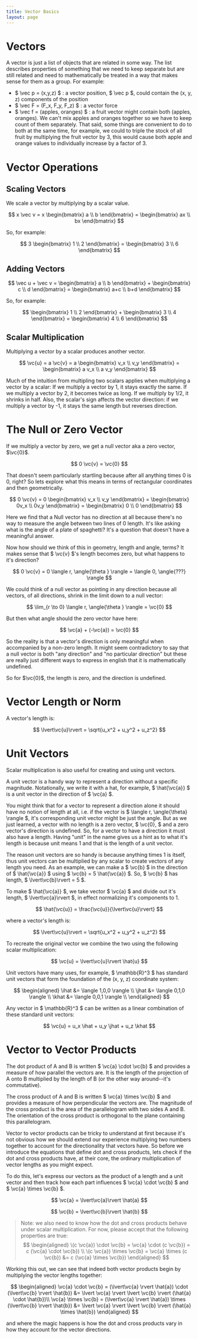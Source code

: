 ```yaml
---
title: Vector Basics
layout: page
---
```

$$
\newcommand{\ihat}{\hat{\boldsymbol{\imath}}}
\newcommand{\jhat}{\hat{\boldsymbol{\jmath}}}
\newcommand{\khat}{\hat{\boldsymbol{k}}}
\newcommand{\vc}[1]{\mathbf{#1}}
\newcommand{\inner}[2]{ \langle #1, #2 \rangle }
\newcommand{\abs}[1]{ \lvert #1 \rvert }
$$

# Vectors

A vector is just a list of objects that are related in some way. The list describes properties of something that we need to keep separate but are still related and need to mathematically be treated in a way that makes sense for them as a group. For example:
* $ \vec p = (x,y,z) $ : a vector position, $ \vec p $, could contain the (x, y, z) components of the position
* $ \vec F = (F_x, F_y, F_z) $ : a vector force
* $ \vec f = (apples, oranges) $ : a fruit vector might contain both (apples, oranges). We can't mix apples and oranges together so we have to keep count of them separately. That said, some things are convenient to do to both at the same time, for example, we could to triple the stock of all fruit by multiplying the fruit vector by 3, this would cause both apple and orange values to individually increase by a factor of 3.

# Vector Operations
## Scaling Vectors

We scale a vector by multiplying by a scalar value.

$$
x \vec v = x
\begin{bmatrix}
a \\
b 
\end{bmatrix}
= \begin{bmatrix}
ax \\
bx
\end{bmatrix}
$$

So, for example:

$$
3
\begin{bmatrix}
1 \\
2 
\end{bmatrix}
= \begin{bmatrix}
3 \\
6
\end{bmatrix}
$$

## Adding Vectors

$$
\vec u + \vec v
= \begin{bmatrix}
a \\
b 
\end{bmatrix} +
\begin{bmatrix}
c \\
d
\end{bmatrix}
= \begin{bmatrix}
a+c \\
b+d
\end{bmatrix}
$$

So, for example:

$$
\begin{bmatrix}
1 \\
2 
\end{bmatrix}
+
\begin{bmatrix}
3 \\
4
\end{bmatrix}
= \begin{bmatrix}
4 \\
6
\end{bmatrix}
$$

## Scalar Multiplication

Multiplying a vector by a scalar produces another vector.

$$
\vc{u}
= a \vc{v}
= a \begin{bmatrix} v_x \\ v_y \end{bmatrix} = \begin{bmatrix} a v_x \\ a v_y \end{bmatrix}
$$

Much of the intuition from multipling two scalars applies when multiplying a vector by a scalar: If we multiply a vector by 1, it stays exactly the same. If we multiply a vector by 2, it becomes twice as long. If we multiply by 1/2, it shrinks in half. Also, the scalar's sign affects the vector direction: if we multiply a vector by -1, it stays the same length but reverses direction. 

<script>  
    var ggbApp2 = new GGBApplet({"appName": "geometry", "material_id":"jh2hvwhs", "width": 400, "height": 175, "allowStyleBar": false, "showToolBar": false, "showAlgebraInput": false, "showMenuBar": false }, true);
    window.addEventListener("load", function() { 
        ggbApp2.inject('ggb-ScalarMultiplication');
    });
</script>
<div id="ggb-ScalarMultiplication"></div>

# The Null or Zero Vector

If we multiply a vector by zero, we get a null vector aka a zero vector, $\vc{0}$.

$$ 0 \vc{v} = \vc{0} $$

That doesn't seem particularly startling because after all anything times 0 is 0, right? So lets explore what this means in terms of rectangular coordinates and then geometrically.

$$
0 \vc{v} 
= 0 \begin{bmatrix} v_x \\ v_y \end{bmatrix}
= \begin{bmatrix} 0v_x \\ 0v_y \end{bmatrix}
= \begin{bmatrix} 0 \\ 0 \end{bmatrix}
$$

Here we find that a Null vector has no direction at all because there's no way to measure the angle between two lines of 0 length. It's like asking what is the angle of a plate of spaghetti? It's a question that doesn't have a meaningful answer.

Now how should we think of this in geometry, length and angle, terms? It makes sense that $ \vc{v} $'s length becomes zero, but what happens to it's direction?

$$ 0 \vc{v} = 0 \langle r, \angle{\theta } \rangle = \langle 0, \angle{???} \rangle $$

We could think of a null vector as pointing in any direction because all vectors, of all directions, shrink in the limit down to a null vector:

$$ \lim_{r \to 0} \langle r, \angle{\theta } \rangle = \vc{0} $$

But then what angle should the zero vector have here:

$$ \vc{a} + (-\vc{a}) = \vc{0} $$

So the reality is that a vector's direction is only meaningful when accompanied by a non-zero length. It might seem contradictory to say that a null vector is both "any direction" and "no particular direction" but these are really just different ways to express in english that it is mathematically undefined.

So for $\vc{0}$, the length is zero, and the direction is undefined.

# Vector Length or Norm

A vector's length is:

$$ \lvert\vc{u}\rvert = \sqrt{u_x^2 + u_y^2 + u_z^2} $$


# Unit Vectors

Scalar multiplication is also useful for creating and using unit vectors.

A unit vector is a handy way to represent a direction without a specific magnitude. Notationally, we write it with a hat, for example, $ \hat{\vc{a}} $ is a unit vector in the direction of $ \vc{a} $.

You might think that for a vector to represent a direction alone it should have no notion of length at all, i.e. if the vector is $ \langle r, \angle{\theta} \rangle $, it's corresponding unit vector might be just the angle. But as we just learned, a vector with no length is a zero vector, $ \vc{0}, $ and a zero vector's direction is undefined. So, for a vector to have a direction it must also have a length. Having "unit" in the name gives us a hint as to what it's length is because unit means 1 and that is the length of a unit vector.

The reason unit vectors are so handy is because anything times 1 is itself, thus unit vectors can be multiplied by any scalar to create vectors of any length you need. As an example, we can make a $ \vc{b} $ in the direction of $ \hat{\vc{a}} $ using $ \vc{b} = 5 \hat{\vc{a}} $. So, $ \vc{b} $ has length, $ \lvert\vc{b}\rvert = 5 $.

To make $ \hat{\vc{a}} $, we take vector $ \vc{a} $ and divide out it's length, $ \lvert\vc{a}\rvert $, in effect normalizing it's components to 1.

$$ \hat{\vc{u}} = \frac{\vc{u}}{\lvert\vc{u}\rvert} $$

where a vector's length is:

$$ \lvert\vc{u}\rvert = \sqrt{u_x^2 + u_y^2 + u_z^2} $$

To recreate the original vector we combine the two using the following scalar multiplication:

$$ \vc{u} = \lvert\vc{u}\rvert \hat{u} $$

Unit vectors have many uses, for example, $ \mathbb{R}^3 $ has standard unit vectors that form the foundation of the (x, y, z) coordinate system:

$$
\begin{aligned}
\ihat &= \langle 1,0,0 \rangle \\
\jhat &= \langle 0,1,0 \rangle \\
\khat &= \langle 0,0,1 \rangle \\
\end{aligned}
$$

Any vector in $ \mathbb{R}^3 $ can be written as a linear combination of these standard unit vectors:

$$ \vc{u} = u_x \ihat + u_y \jhat + u_z \khat $$

# Vector to Vector Products

The dot product of A and B is written $ \vc{a} \cdot \vc{b} $ and provides a measure of how parallel the vectors are. It is the length of the projection of A onto B multiplied by the length of B (or the other way around--it's commutative).

The cross product of A and B is written $ \vc{a} \times \vc{b} $ and provides a measure of how perpendicular the vectors are. The magnitude of the cross product is the area of the parallelogram with two sides A and B. The orientation of the cross product is orthogonal to the plane containing this parallelogram.

Vector to vector products can be tricky to understand at first because it's not obvious how we should extend our experience multiplying two numbers together to account for the directionality that vectors have. So before we introduce the equations that define dot and cross products, lets check if the dot and cross products have, at their core, the ordinary multiplication of vector lengths as you might expect.

To do this, let's express our vectors as the product of a length and a unit vector and then track how each part influences $ \vc{a} \cdot \vc{b} $ and $ \vc{a} \times \vc{b} $.

$$ \vc{a} = \lvert\vc{a}\rvert \hat{a} $$

$$ \vc{b} = \lvert\vc{b}\rvert \hat{b} $$

>Note: we also need to know how the dot and cross products behave under scalar multiplication. For now, please accept that the following properties are true:  
> $$
\begin{aligned}
 \(c \vc{a}) \cdot \vc{b} = \vc{a} \cdot (c \vc{b}) = c (\vc{a} \cdot \vc{b}) \\
 \(c \vc{a}) \times \vc{b} = \vc{a} \times (c \vc{b}) &= c (\vc{a} \times \vc{b})
\end{aligned}
$$

Working this out, we can see that indeed both vector products begin by multiplying the vector lengths together:

$$
\begin{aligned}
\vc{a} \cdot \vc{b} = (\lvert\vc{a} \rvert \hat{a}) \cdot (\lvert\vc{b} \rvert \hat{b})
&= \lvert \vc{a} \rvert \lvert \vc{b} \rvert (\hat{a} \cdot \hat{b})\\
\vc{a} \times \vc{b} = (\lvert\vc{a} \rvert \hat{a}) \times (\lvert\vc{b} \rvert \hat{b})
&= \lvert \vc{a} \rvert \lvert \vc{b} \rvert (\hat{a} \times \hat{b})
\end{aligned}
$$

and where the magic happens is how the dot and cross products vary in how they account for the vector directions.
